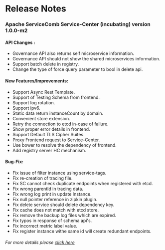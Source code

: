 # Release Notes

### Apache ServiceComb Service-Center (incubating) version 1.0.0-m2

#### API Changes :
* Governance API also returns self microservice information.
* Governance API should not show the shared microservices information.
* Support batch delete in registry.
* Change the type of force query parameter to bool in delete api.

#### New Features/Improvements:
* Support Async Rest Template.
* Support of Testing Schema from frontend.
* Support log rotation.
* Support ipv6.
* Static data return instanceCount by domain.
* Convenient store extension.
* Retry the connection to etcd in-case of failure.
* Show proper error details in frontend.
* Support Default TLS Cipher Suites.
* Proxy Frontend request to Service-Center.
* Use bower to resolve the dependency of frontend.
* Add registry server HC mechanism.

#### Bug-Fix:
* Fix issue of filter instance using service-tags.
* Fix re-creation of tracing file.
* Fix SC cannot check duplicate endpoints when registered with etcd.
* Fix wrong parentId in tracing data.
* Fix wrong log print in update Instance.
* Fix null pointer reference in zipkin plugin.
* Fix delete service should delete dependency key.
* Fix cache does not match with etcd store.
* Fix remove the backup log files which are expired.
* Fix typos in response of schema api's.
* Fix incorrect metric label value.
* Fix register instance withe same id will create redundant endpoints.

###### For more details please [click here](https://issues.apache.org/jira/secure/ReleaseNote.jspa?projectId=12321626&version=12342354)